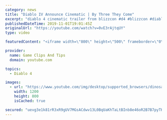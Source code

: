 ```yaml
---
category: news
title: "Diablo IV Announce Cinematic | By Three They Come"
excerpt: "diablo 4 cinematic trailer from blizzcon #d4 #blizzcon #diablo."
publishedDateTime: 2019-11-01T19:01:45Z
originalUrl: "https://youtube.com/watch?v=0vE3rAjtqUY"
type: video

featuredContent: "<iframe width=\"800\" height=\"500\" frameborder=\"0\" src=\"https://www.youtube.com/embed/0vE3rAjtqUY\" allow=\"accelerometer; autoplay; encrypted-media; gyroscope; picture-in-picture\" allowfullscreen></iframe>"

provider:
  name: Game Clips And Tips
  domain: youtube.com

topics:
  - Diablo 4

images:
  - url: "https://www.youtube.com/img/desktop/supported_browsers/dinosaur.png"
    width: 1200
    height: 800
    isCached: true

secured: "uevg3e1k81rR3xR9gUV7MGsACdwv13L0BqUaKhTaLtBInb8e46oR2B7B7pyTHlhhih7Z11Mw27J7SspSMyXVIBEC8cRCy0skzQ/k6bB7ZZr/+q7gZPremg2FqNVuCHBdo8cWJHM5ht8oYa1KKdAlHd3sCrhUYWN4ovC9X/fQKOHfcfT08l1UqoD/YZL/slIC5KDCZhVB5LASNAinX+2alCmy8BBwEn8oioH5DO55GkGvddeeV3GO5UEIH3Wb8IYCLc8Ix20XAkV0KULIHxFKX5BuLl6vTL49CS+F7GM2jgghv0MllSP1amwTsuVYghuSs2BXZFyA8ptGl/5Qum1TvLLd5HMEVkNMfH6+mIFylUQn9JREGdDgZOmFKtWXi+OGrrLB80uh4m5lnzPd5HrLKQ==;I6PDeQCClxXo+Mthf6tGzw=="
---
```


